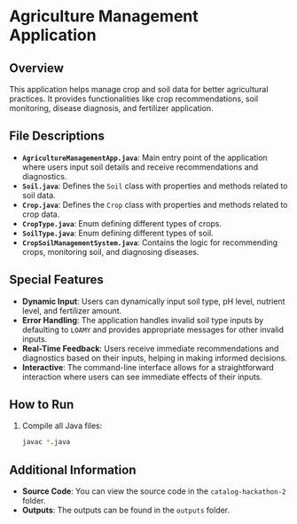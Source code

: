 # Agriculture Management Application

## Overview
This application helps manage crop and soil data for better agricultural practices. It provides functionalities like crop recommendations, soil monitoring, disease diagnosis, and fertilizer application.

## File Descriptions
- **`AgricultureManagementApp.java`**: Main entry point of the application where users input soil details and receive recommendations and diagnostics.
- **`Soil.java`**: Defines the `Soil` class with properties and methods related to soil data.
- **`Crop.java`**: Defines the `Crop` class with properties and methods related to crop data.
- **`CropType.java`**: Enum defining different types of crops.
- **`SoilType.java`**: Enum defining different types of soil.
- **`CropSoilManagementSystem.java`**: Contains the logic for recommending crops, monitoring soil, and diagnosing diseases.

## Special Features

- **Dynamic Input**: Users can dynamically input soil type, pH level, nutrient level, and fertilizer amount.
- **Error Handling**: The application handles invalid soil type inputs by defaulting to `LOAMY` and provides appropriate messages for other invalid inputs.
- **Real-Time Feedback**: Users receive immediate recommendations and diagnostics based on their inputs, helping in making informed decisions.
- **Interactive**: The command-line interface allows for a straightforward interaction where users can see immediate effects of their inputs.

## How to Run
1. Compile all Java files:
   ```bash
   javac *.java

## Additional Information
- **Source Code**: You can view the source code in the `catalog-hackathon-2` folder.
- **Outputs**: The outputs can be found in the `outputs` folder.

